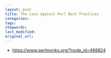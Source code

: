 ```yaml
---
layout: post
title: The case against Perl Best Practices
categories:
tags:
stopwords:
last_modified:
original_url:
---
```


<!--more-->

* https://www.perlmonks.org/?node_id=488824
